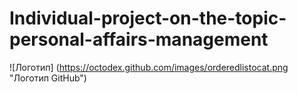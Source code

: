 # Individual-project-on-the-topic-personal-affairs-management
![Логотип] (https://octodex.github.com/images/orderedlistocat.png "Логотип GitHub")
